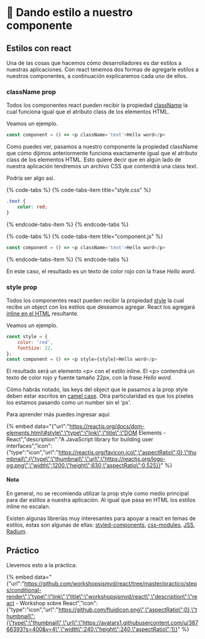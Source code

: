 # 💅 Dando estilo a nuestro  componente

## Estilos con react

Una de las cosas que hacemos cómo desarrolladores es dar estilos a nuestras aplicaciones. Con react tenemos dos formas de agregarle estilos a nuestros componentes, a continuación explicaremos cada uno de ellos.

### className prop

Todos los componentes react pueden recibir la propiedad [className](https://reactjs.org/docs/faq-styling.html) la cual funciona igual que el atributo class de los elementos HTML. 

Veamos un ejemplo.

```javascript
const component = () => <p className='text'>Hello word</p>
```

Como puedes ver, pasamos a nuestro componente la propiedad className que cómo dijimos anteriormente funciona exactamente igual que el atributo class de los elementos HTML. Esto quiere decir que en algún lado de nuestra aplicación tendremos un archivo CSS que contendrá una class text. 

Podría ser algo así.

{% code-tabs %}
{% code-tabs-item title="style.css" %}
```css
.text {
    color: red;
}
```
{% endcode-tabs-item %}
{% endcode-tabs %}

{% code-tabs %}
{% code-tabs-item title="component.js" %}
```javascript
const component = () => <p className='text'>Hello word</p>
```
{% endcode-tabs-item %}
{% endcode-tabs %}

En este caso, el resultado es un texto de color rojo con la frase _Hello word_.

### style prop

Todos los componentes react pueden recibir la propiedad [style](https://reactjs.org/docs/dom-elements.html#style) la cual recibe un object con los estilos que deseamos agregar. React los agregará [inline en el HTML](https://www.w3schools.com/html/html_styles.asp) resultante.

Veamos un ejemplo.

```javascript
const style = {
    color: 'red',
    fontSize: 22,
};
const component = () => <p style={style}>Hello word</p>
```

El resultado será un elemento &lt;p&gt; con el estilo inline. El &lt;p&gt; contendrá un texto de color rojo y fuente tamaño 22px, con la frase _Hello word_.

Cómo habrás notado, las keys del object que le pasamos a la prop style deben estar escritos en [camel case](https://en.wikipedia.org/wiki/Camel_case). Otra particularidad es que los pixeles los estamos pasando como un number sin el 'px'.

Para aprender más puedes ingresar aquí:

{% embed data="{\"url\":\"https://reactjs.org/docs/dom-elements.html\#style\",\"type\":\"link\",\"title\":\"DOM Elements - React\",\"description\":\"A JavaScript library for building user interfaces\",\"icon\":{\"type\":\"icon\",\"url\":\"https://reactjs.org/favicon.ico\",\"aspectRatio\":0},\"thumbnail\":{\"type\":\"thumbnail\",\"url\":\"https://reactjs.org/logo-og.png\",\"width\":1200,\"height\":630,\"aspectRatio\":0.525}}" %}

#### Nota

En general, no se recomienda utilizar la prop style como medio principal para dar estilos a nuestra aplicación. Al igual que pasa en HTML los estilos inline no escalan.

Existen algunas librerías muy interesantes para apoyar a react en temas de estilos, estas son algunas de ellas: [styled-components](https://www.styled-components.com/), [css-modules](https://github.com/css-modules/css-modules), [JSS](http://cssinjs.org/), [Radium](https://github.com/FormidableLabs/radium).

## Práctico

Llevemos esto a la práctica:

{% embed data="{\"url\":\"https://github.com/workshopsjsmvd/react/tree/master/practico/steps/conditional-render\",\"type\":\"link\",\"title\":\"workshopsjsmvd/react\",\"description\":\"react - Workshop sobre React\",\"icon\":{\"type\":\"icon\",\"url\":\"https://github.com/fluidicon.png\",\"aspectRatio\":0},\"thumbnail\":{\"type\":\"thumbnail\",\"url\":\"https://avatars1.githubusercontent.com/u/38766393?s=400&v=4\",\"width\":240,\"height\":240,\"aspectRatio\":1}}" %}



